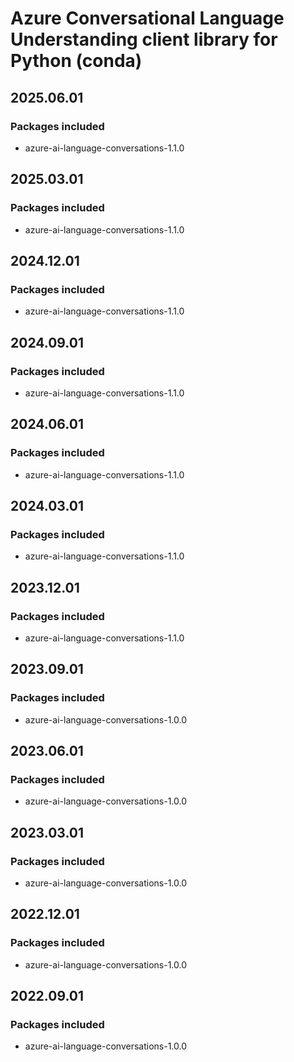 # Azure Conversational Language Understanding client library for Python (conda)

## 2025.06.01

### Packages included

- azure-ai-language-conversations-1.1.0

## 2025.03.01

### Packages included

- azure-ai-language-conversations-1.1.0

## 2024.12.01

### Packages included

- azure-ai-language-conversations-1.1.0

## 2024.09.01

### Packages included

- azure-ai-language-conversations-1.1.0

## 2024.06.01

### Packages included

- azure-ai-language-conversations-1.1.0

## 2024.03.01

### Packages included

- azure-ai-language-conversations-1.1.0

## 2023.12.01

### Packages included

- azure-ai-language-conversations-1.1.0

## 2023.09.01

### Packages included

- azure-ai-language-conversations-1.0.0

## 2023.06.01

### Packages included

- azure-ai-language-conversations-1.0.0

## 2023.03.01

### Packages included

- azure-ai-language-conversations-1.0.0

## 2022.12.01

### Packages included

- azure-ai-language-conversations-1.0.0

## 2022.09.01

### Packages included

- azure-ai-language-conversations-1.0.0
